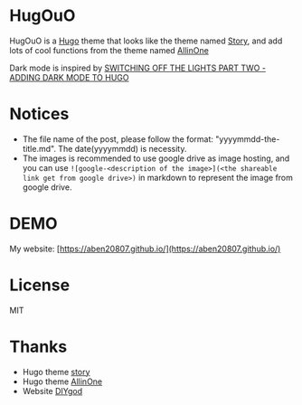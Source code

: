 # HugOuO

HugOuO is a [Hugo](https://gohugo.io/) theme that looks like the theme named [Story](https://themes.gohugo.io/story/), and add lots of cool functions from the theme named [AllinOne](https://themes.gohugo.io/allinone/)

Dark mode is inspired by [SWITCHING OFF THE LIGHTS PART TWO - ADDING DARK MODE TO HUGO](https://yonkov.github.io/post/add-dark-mode-toggle-to-hugo/)

# Notices

+ The file name of the post, please follow the format: "yyyymmdd-the-title.md". The date(yyyymmdd) is necessity.
+ The images is recommended to use google drive as image hosting, and you can use `![google-<description of the image>](<the shareable link get from google drive>)` in markdown to represent the image from google drive.

# DEMO

My website: [https://aben20807.github.io/](https://aben20807.github.io/)

# License

MIT

# Thanks

+ Hugo theme [story](https://themes.gohugo.io/story/)
+ Hugo theme [AllinOne](https://themes.gohugo.io/allinone/)
+ Website [DIYgod](https://diygod.me/)
